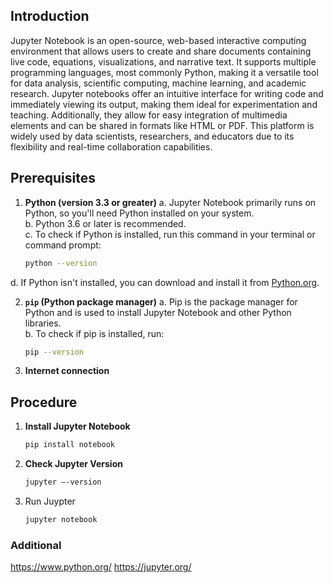 ## Introduction
Jupyter Notebook is an open-source, web-based interactive computing environment that allows users to create and share documents containing live code, equations, visualizations, and narrative text. It supports multiple programming languages, most commonly Python, making it a versatile tool for data analysis, scientific computing, machine learning, and academic research. Jupyter notebooks offer an intuitive interface for writing code and immediately viewing its output, making them ideal for experimentation and teaching. Additionally, they allow for easy integration of multimedia elements and can be shared in formats like HTML or PDF. This platform is widely used by data scientists, researchers, and educators due to its flexibility and real-time collaboration capabilities.

## Prerequisites
1. **Python (version 3.3 or greater)**
  a. Jupyter Notebook primarily runs on Python, so you'll need Python installed on your system.  
  b. Python 3.6 or later is recommended.  
  c. To check if Python is installed, run this command in your terminal or command prompt:  
  
     ```bash
     python --version
     ```  
  d. If Python isn't installed, you can download and install it from [Python.org](https://www.python.org/).
  
2. **`pip` (Python package manager)**
  a. Pip is the package manager for Python and is used to install Jupyter Notebook and other Python libraries.  
  b. To check if pip is installed, run:  
  
     ```bash
     pip --version
     ```
3. **Internet connection**

## Procedure
1. **Install Jupyter Notebook**
   
   ```bash
   pip install notebook

2. **Check Jupyter Version**

   ```bash
   jupyter –-version

3. Run Juypter
   
   ```bash
   jupyter notebook

### Additional 
https://www.python.org/
https://jupyter.org/


